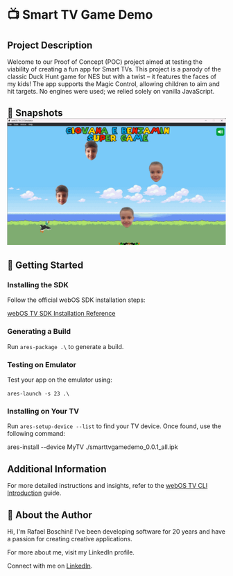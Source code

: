 # 📺 Smart TV Game Demo

## Project Description

Welcome to our Proof of Concept (POC) project aimed at testing the viability of creating a fun app for Smart TVs. This project is a parody of the classic Duck Hunt game for NES but with a twist – it features the faces of my kids! The app supports the Magic Control, allowing children to aim and hit targets. No engines were used; we relied solely on vanilla JavaScript.

## 📸 Snapshots ![Demo Snapshot](https://github.com/rafaelboschini/smarttvgamedemo/blob/main/assets/screenshots/demo.png?raw=true)

## 🚀 Getting Started

### Installing the SDK

Follow the official webOS SDK installation steps:

[webOS TV SDK Installation Reference](https://webostv.developer.lge.com/develop/tools/cli-installation)

### Generating a Build

Run `ares-package .\` to generate a build.

### Testing on Emulator

Test your app on the emulator using:

`ares-launch -s 23 .\`

### Installing on Your TV

Run `ares-setup-device --list` to find your TV device. Once found, use the following command:

ares-install --device MyTV ./smarttvgamedemo_0.0.1_all.ipk

## Additional Information

For more detailed instructions and insights, refer to the [webOS TV CLI Introduction](https://webostv.developer.lge.com/develop/tools/cli-introduction) guide.

## 🧙 About the Author

Hi, I'm Rafael Boschini! I've been developing software for 20 years and have a passion for creating creative applications.

For more about me, visit my LinkedIn profile.

Connect with me on [LinkedIn](https://www.linkedin.com/in/rafael-boschini-5747311/).
